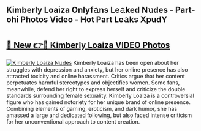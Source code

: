 ## Kimberly Loaiza Onlyf𝚊ns Le𝚊ked N𝚞des - Part-ohi Photos Video - Hot Part Le𝚊ks XpudY

# <h2><a href="http://ab99257.deff.icu/?id=Kimberly+Loaiza">🔗 New 👉🔴 Kimberly Loaiza VIDEO Photos</a></h2>

[![Kimberly Loaiza N𝚞des](https://i.imgur.com/rIISA9y.gif)](http://ab99257.deff.icu/?id=Kimberly+Loaiza)
Kimberly Loaiza has been open about her struggles with depression and anxiety, but her online presence has also attracted toxicity and online harassment. Critics argue that her content perpetuates harmful stereotypes and objectifies women. Some fans, meanwhile, defend her right to express herself and criticize the double standards surrounding female sexuality. Kimberly Loaiza is a controversial figure who has gained notoriety for her unique brand of online presence. Combining elements of gaming, eroticism, and dark humor, she has amassed a large and dedicated following, but also faced intense criticism for her unconventional approach to content creation.
